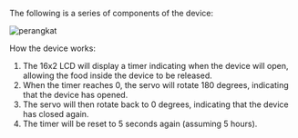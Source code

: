 The following is a series of components of the device:

![perangkat](https://i.imgur.com/bA2TBlj.png)

How the device works:
1. The 16x2 LCD will display a timer indicating when the device will open, allowing the food inside the device to be released.
2. When the timer reaches 0, the servo will rotate 180 degrees, indicating that the device has opened.
3. The servo will then rotate back to 0 degrees, indicating that the device has closed again.
4. The timer will be reset to 5 seconds again (assuming 5 hours).
